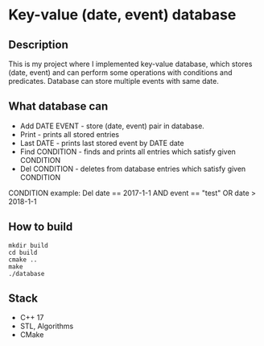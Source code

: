 # Key-value (date, event) database

## Description
This is my project where I implemented key-value database, which stores (date, event) and can perform some operations with conditions and predicates.
Database can store multiple events with same date.

## What database can
- Add DATE EVENT - store (date, event) pair in database.
- Print - prints all stored entries
- Last DATE - prints last stored event by DATE date
- Find CONDITION - finds and prints all entries which satisfy given CONDITION
- Del CONDITION - deletes from database entries which satisfy given CONDITION

CONDITION example: Del date == 2017-1-1 AND event == "test" OR date > 2018-1-1

## How to build
```
mkdir build
cd build
cmake ..
make
./database
```

## Stack
- C++ 17
- STL, Algorithms
- CMake
